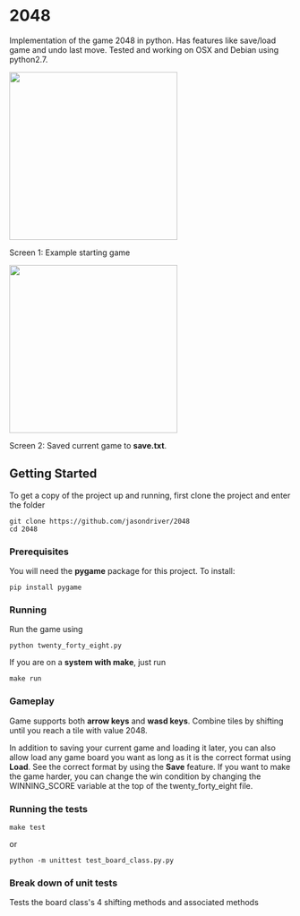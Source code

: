  # 2048

Implementation of the game 2048 in python.  Has features like save/load game and undo last move.  Tested and working on 
OSX and Debian using python2.7.


<img src="https://user-images.githubusercontent.com/37717810/45250972-0d9d2680-b2f3-11e8-8a26-7f181c5c95bd.png" width=300>

Screen 1: Example starting game

<img src="https://user-images.githubusercontent.com/37717810/45250921-0a556b00-b2f2-11e8-8339-b9744aae78dc.png" width=300>

Screen 2: Saved current game to **save.txt**.

## Getting Started

To get a copy of the project up and running, first clone the project and enter the folder

```
git clone https://github.com/jasondriver/2048
cd 2048
```

### Prerequisites

You will need the **pygame** package for this project.  To install:

```
pip install pygame
```

### Running

Run the game using

```
python twenty_forty_eight.py
```

If you are on a **system with make**, just run

```
make run
```

### Gameplay
Game supports both **arrow keys** and **wasd keys**.  Combine tiles by shifting until you reach a tile with value 2048.  

In addition to saving your current game and loading it later, you can also allow load any game board you want as long as
it is the correct format using **Load**.  See the correct format by using the **Save** feature.  If you want to make the
game harder, you can change the win condition by changing the WINNING_SCORE variable at the top of the 
twenty_forty_eight file.

### Running the tests

```
make test
```

or

```
python -m unittest test_board_class.py.py
```

### Break down of unit tests

Tests the board class's 4 shifting methods and associated methods